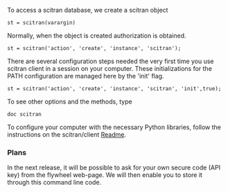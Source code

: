 To access a scitran database, we create a scitran object

    st = scitran(varargin)

Normally, when the object is created authorization is obtained. 

    st = scitran('action', 'create', 'instance', 'scitran');

There are several configuration steps needed the very first time you use scitran client in a session on your computer.  These initializations for the PATH configuration are managed here by the 'init' flag. 

    st = scitran('action', 'create', 'instance', 'scitran', 'init',true);

To see other options and the methods, type

    doc scitran

To configure your computer with the necessary Python libraries, follow the instructions on the scitran/client [Readme](https://github.com/scitran/client).

### Plans

In the next release, it will be possible to ask for your own secure code (API key) from the flywheel web-page.  We will then enable you to store it through this command line code.
